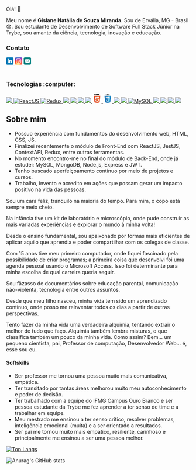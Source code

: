 Olá! 👋

Meu nome é **Gislane Natália de Souza Miranda**. Sou de Ervália, MG - Brasil :sunglasses:.
Sou estudante de Desenvolvimento de Software Full Stack Júnior na Trybe, sou amante da ciência, tecnologia, inovação e educação.

<h3>Contato</h3>
  <div align="left">
  <span  >
    <a href="https://www.linkedin.com/in/dangelo-silva-miranda/" >
      <img src="https://raw.githubusercontent.com/edent/SuperTinyIcons/bed6907f8e4f5cb5bb21299b9070f4d7c51098c0/images/svg/linkedin.svg" width="4%" />
    </a>
  </span>
  <span>
    <a href="https://www.instagram.com/dangelo.silva.miranda/" >
      <img src="https://raw.githubusercontent.com/edent/SuperTinyIcons/bed6907f8e4f5cb5bb21299b9070f4d7c51098c0/images/svg/instagram.svg" width="4%"/>
      </a>
  </span>
  <span>
    <a href="mailto:dangelo.silva.miranda@gmail.com?subject=Contato%20iniciado%20por%20github">
      <img src="https://raw.githubusercontent.com/edent/SuperTinyIcons/bed6907f8e4f5cb5bb21299b9070f4d7c51098c0/images/svg/email.svg" width="4%" />
      </a>
    </span>
    <br>
    <br>
    
 <div align="left">
   <h3 align="left"> Tecnologias :computer:  </h3>
   <a href="https://developer.mozilla.org/pt-BR/docs/Web/JavaScript"> 
      <img src="https://upload.wikimedia.org/wikipedia/commons/thumb/9/99/Unofficial_JavaScript_logo_2.svg/480px-Unofficial_JavaScript_logo_2.svg.png" width="5%" />
   </a>
   <a href="https://pt-br.reactjs.org/" >
     <img alt="ReactJS" src="https://upload.wikimedia.org/wikipedia/commons/thumb/a/a7/React-icon.svg/1280px-React-icon.svg.png" width="7%" />
     <!---<img alt="ReactJS" src="https://pt-br.reactjs.org/logo-180x180.png" width="6%" />--->
   </a>
   <a href="https://redux.js.org/"> 
      <img alt="Redux" src="https://raw.githubusercontent.com/reduxjs/redux/master/logo/logo.png" width="4.5%" />
      <!---<img alt="Redux" src="https://redux.js.org/img/redux-logo-landscape.png" width="9%" />--->
   </a>
   <a href="https://pt-br.reactjs.org/docs/hooks-intro.html"> 
      <img src="https://miro.medium.com/max/992/1*vNxRoIvGAIXuArDaSRYjLw.png" width="10%" />
   </a>
   <a href="https://reactrouter.com/"> 
      <img src="https://blog.karenying.com/static/b17f2b049068979741a79588250ad8cb/nav-bar-with-dot.png" width="9%" />
   </a>
   <a href="https://jestjs.io/"> 
      <img src="https://seeklogo.com/images/J/jest-logo-F9901EBBF7-seeklogo.com.png" width="4%" />
   </a>
   <a href="https://testing-library.com/docs/react-testing-library/intro"> 
      <img src="https://smartgermz.com/static/media/react-testing-library.79395fc5.png" width="5%" />
   </a>
   <a href="https://developer.mozilla.org/pt-BR/docs/Web/HTML"> 
      <img src="https://raw.githubusercontent.com/github/explore/80688e429a7d4ef2fca1e82350fe8e3517d3494d/topics/html/html.png" width="5%" />
   </a>
   <a href="https://developer.mozilla.org/pt-BR/docs/Web/CSS"> 
      <img src="https://raw.githubusercontent.com/github/explore/80688e429a7d4ef2fca1e82350fe8e3517d3494d/topics/css/css.png" width="5%" />
   </a>
   <a href="https://git-scm.com/"> 
      <img src="https://git-scm.com/images/logos/downloads/Git-Icon-1788C.png" width="5%" />
   </a>
   <a href="https://getbootstrap.com/"> 
      <img src="https://upload.wikimedia.org/wikipedia/commons/thumb/b/b2/Bootstrap_logo.svg/2560px-Bootstrap_logo.svg.png" width="5%" />
   </a>
   <a href="https://www.mysql.com/">     
      <img alt="MySQL" src="https://www.mysql.com/common/logos/logo-mysql-170x115.png" width="7%"/>
      <!---<img alt="MySQL" src="https://toppng.com/uploads/preview/mysql-logo-vector-free-download-11573934106vmvysk1ovw.png" width="5%"/>--->
   </a>
   <a href="https://www.mongodb.com/pt-br">
      <!---<img src="https://cdn.svgporn.com/logos/mongodb.svg" width="12%"/>--->
      <img src="https://1000logos.net/wp-content/uploads/2020/08/MongoDB-Logo.png" width="8%"/>
   </a>
   <a href="https://nodejs.org/pt-br/"> 
      <img src="https://nodejs.org/static/images/favicons/apple-touch-icon.png" width="4%"/>
   </a>
   <a href="https://expressjs.com/"> 
      <img src="https://expressjs.com/images/favicon.png"/>
   </a>
   <a href="https://jwt.io/"> 
      <img src="https://jwt.io/img/pic_logo.svg" width="4%"/>
   </a>
   <!---
   <a href="https://www.heroku.com/"> 
      <img src="https://www.herokucdn.com/favicon.ico" width="4%"/>
   </a>
   <a href="https://pm2.keymetrics.io/"> 
      <img src="https://pm2.keymetrics.io/assets/pm2-logo-1.png" width="15%"/>
   </a>
   --->
   </div>

## Sobre mim
- Possuo experiência com fundamentos do desenvolvimento web, HTML, CSS, JS.
- Finalizei recentemente o módulo de Front-End com ReactJS, JestJS, ContextAPI, Redux, entre outras ferramentas.
- No momento encontro-me no final do módulo de Back-End, onde já estudei: MySQL, MongoDB, Node.js, Express e JWT.
- Tenho buscado aperfeiçoamento contínuo por meio de projetos e cursos.
- Trabalho, invento e acredito em ações que possam gerar um impacto positivo na vida das pessoas.

Sou um cara feliz, tranquilo na maioria do tempo. Para mim, o copo está sempre meio cheio.

Na infância tive um kit de laboratório e microscópio, onde pude construir as mais variadas experiências e explorar o mundo à minha volta!

Desde o ensino fundamental, sou apaixonado por formas mais eficientes de aplicar aquilo que aprendia e poder compartilhar com os colegas de classe.
                                                                                             
Com 15 anos tive meu primeiro computador, onde fiquei fascinado pela possibilidade de criar programas; a primeira coisa que desenvolvi foi uma agenda pessoal usando o Microsoft Access. Isso foi determinante para minha escolha de qual carreira queria seguir.

Sou fãzasso de documentários sobre educação parental, comunicação não-violenta, tecnologia entre outros assuntos.
                                                                                             
Desde que meu filho nasceu, minha vida tem sido um aprendizado contínuo, onde posso me reinventar todos os dias a partir de outras perspectivas.                                          

Tento fazer da minha vida uma verdadeira alquimia, tentando extrair o melhor de tudo que faço. Alquimia também lembra misturas, o que classifica também um pouco da minha vida. Como assim? Bem... um pequeno cientista, pai, Professor de computação, Desenvolvedor Web... é, esse sou eu.

#### Softskills
- Ser professor me tornou uma pessoa muito mais comunicativa, empática.
- Ter transitado por tantas áreas melhorou muito meu autoconhecimento e poder de decisão.
- Ter trabalhado com a equipe do IFMG Campus Ouro Branco e ser pessoa estudante da Trybe me fez aprender a ter senso de time e a trabalhar em equipe.
- Meu mestrado me ensinou a ter senso crítico, resolver problemas, inteligência emocional (muita) e a ser orientado a resultados.
- Ser pai me tornou muito mais empático, resiliente, carinhoso e principalmente me ensinou a ser uma pessoa melhor.

[![Top Langs](https://github-readme-stats.vercel.app/api/top-langs/?username=dangelo-silva-miranda&show_icons=true&theme=radical)](https://github.com/anuraghazra/github-readme-stats)

![Anurag's GitHub stats](https://github-readme-stats.vercel.app/api?username=dangelo-silva-miranda&show_icons=true&theme=radical)
